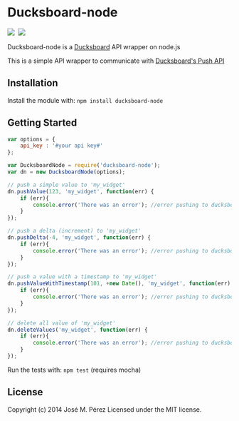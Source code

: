 Ducksboard-node
===============
<a href="https://travis-ci.org/JMPerez/ducksboard-node/"><img src="http://img.shields.io/travis/JMPerez/ducksboard-node.svg"></a>&nbsp;
<a href="https://coveralls.io/r/JMPerez/ducksboard-node"><img src="http://img.shields.io/coveralls/JMPerez/ducksboard-node.svg"></a>

Ducksboard-node is a [Ducksboard](https://ducksboard.com) API wrapper on node.js

This is a simple API wrapper to communicate with [Ducksboard's Push API](dev.ducksboard.com/apidoc/push-api/)

## Installation
Install the module with: `npm install ducksboard-node`

## Getting Started

```javascript
var options = {
	api_key : '#your api key#'
};

var DucksboardNode = require('ducksboard-node');
var dn = new DucksboardNode(options);

// push a simple value to 'my_widget'
dn.pushValue(123, 'my_widget', function(err) {
	if (err){
		console.error('There was an error'); //error pushing to ducksboard server.
	}
});

// push a delta (increment) to 'my_widget'
dn.pushDelta(-4, 'my_widget', function(err) {
	if (err){
		console.error('There was an error'); //error pushing to ducksboard server.
	}
});

// push a value with a timestamp to 'my_widget'
dn.pushValueWithTimestamp(101, +new Date(), 'my_widget', function(err) {
	if (err){
		console.error('There was an error'); //error pushing to ducksboard server.
	}
});

// delete all value of 'my_widget'
dn.deleteValues('my_widget', function(err) {
	if (err){
		console.error('There was an error'); //error pushing to ducksboard server.
	}
});

```
Run the tests with: `npm test` (requires mocha)

## License

Copyright (c) 2014 José M. Pérez Licensed under the MIT license.
